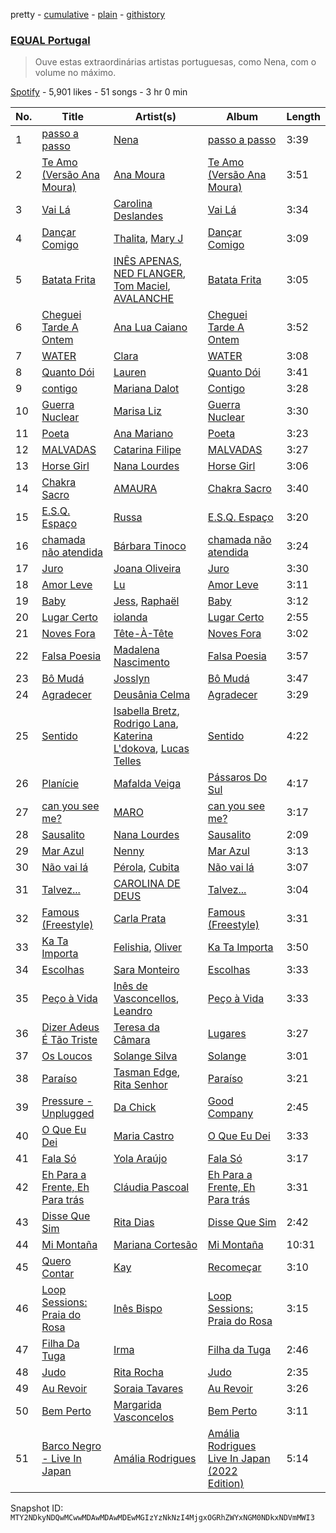 pretty - [cumulative](/playlists/cumulative/37i9dQZF1DXa3XvSefBFmb.md) - [plain](/playlists/plain/37i9dQZF1DXa3XvSefBFmb) - [githistory](https://github.githistory.xyz/mackorone/spotify-playlist-archive/blob/main/playlists/plain/37i9dQZF1DXa3XvSefBFmb)

### [EQUAL Portugal](https://open.spotify.com/playlist/37i9dQZF1DXa3XvSefBFmb)

> Ouve estas extraordinárias artistas portuguesas, como Nena, com o volume no máximo.

[Spotify](https://open.spotify.com/user/spotify) - 5,901 likes - 51 songs - 3 hr 0 min

| No. | Title | Artist(s) | Album | Length |
|---|---|---|---|---|
| 1 | [passo a passo](https://open.spotify.com/track/7sjCw56rjoLqNionnjcRGC) | [Nena](https://open.spotify.com/artist/561qBVd91ZPE9yCURXt7BB) | [passo a passo](https://open.spotify.com/album/5xhJcZaQl9b1p7L0bZfsnj) | 3:39 |
| 2 | [Te Amo \(Versão Ana Moura\)](https://open.spotify.com/track/7GImq9bLeBtUzSh2HUq43x) | [Ana Moura](https://open.spotify.com/artist/5HjL8Wcg8TdKTABDci2mB7) | [Te Amo \(Versão Ana Moura\)](https://open.spotify.com/album/18YBc1AN2Rf6gu8yKzo0Vz) | 3:51 |
| 3 | [Vai Lá](https://open.spotify.com/track/1udT5vlbzDvCIal5oV6sYW) | [Carolina Deslandes](https://open.spotify.com/artist/6xolQjWFT24ykWke55u9fU) | [Vai Lá](https://open.spotify.com/album/4g9IUiCoHG2NVYcmdGzYDP) | 3:34 |
| 4 | [Dançar Comigo](https://open.spotify.com/track/32CebLwubHKAT0yCGt1O5e) | [Thalita](https://open.spotify.com/artist/4hXxfZXy9OKvKkf4uAai35), [Mary J](https://open.spotify.com/artist/1UpLatwiEUHQne567fXpPY) | [Dançar Comigo](https://open.spotify.com/album/1iCpBcWMVgRVcBdKw1lRlk) | 3:09 |
| 5 | [Batata Frita](https://open.spotify.com/track/1VMFnfZ9a6H8KhyY0vo00K) | [INÊS APENAS](https://open.spotify.com/artist/44lhpTyAjiTTOwOzOfDCUQ), [NED FLANGER](https://open.spotify.com/artist/0qXCs4mrJ9VsOQPVddtg9f), [Tom Maciel](https://open.spotify.com/artist/07nkzoxTuD9jEryr2GXoE7), [AVALANCHE](https://open.spotify.com/artist/1BRFw2SgH5VM5P0FLmFp3z) | [Batata Frita](https://open.spotify.com/album/0JXpoFiAqNdHwa1RWAxHMu) | 3:05 |
| 6 | [Cheguei Tarde A Ontem](https://open.spotify.com/track/0GojeJugfQVcbKmWL9uyuq) | [Ana Lua Caiano](https://open.spotify.com/artist/6TeD6DGSCfviinhl40SvYF) | [Cheguei Tarde A Ontem](https://open.spotify.com/album/1HWUlsd8nXmLdx8H8TFc4k) | 3:52 |
| 7 | [WATER](https://open.spotify.com/track/4mdv4NsCL6nw4VG6U9YXMZ) | [Clara](https://open.spotify.com/artist/5w0sAq7EzeETFpmOe0EkHc) | [WATER](https://open.spotify.com/album/6hJLiDi7hCSuLcYhB8cavR) | 3:08 |
| 8 | [Quanto Dói](https://open.spotify.com/track/2gdq0BHOAKOunJwWyA4nl6) | [Lauren](https://open.spotify.com/artist/2u7FzlGjuSnLWFYkwSLgxN) | [Quanto Dói](https://open.spotify.com/album/6wjYEeGWhPv7Y4GHIl9BjU) | 3:41 |
| 9 | [contigo](https://open.spotify.com/track/7ytvkEuppTaqpl21i4suSx) | [Mariana Dalot](https://open.spotify.com/artist/58FpRmP3RvLQW4FuJ44Y6P) | [Contigo](https://open.spotify.com/album/6nYzqeTVkX4yRyB5I3XpcM) | 3:28 |
| 10 | [Guerra Nuclear](https://open.spotify.com/track/1zDml9uUgnnJBQYTzowEj8) | [Marisa Liz](https://open.spotify.com/artist/2cM6v3lyiTwzu0lIDp1zMn) | [Guerra Nuclear](https://open.spotify.com/album/6RNq5POzf7ecdOT3m8srYS) | 3:30 |
| 11 | [Poeta](https://open.spotify.com/track/2S7ZF4c4ZrDFuthTA5MAJ7) | [Ana Mariano](https://open.spotify.com/artist/7MUZ4F7lryA5Hf2d2aTafU) | [Poeta](https://open.spotify.com/album/7b0GyYsfFIDIzMjILZoMNq) | 3:23 |
| 12 | [MALVADAS](https://open.spotify.com/track/7pjDDC2mwpAmPAfAIuoDAD) | [Catarina Filipe](https://open.spotify.com/artist/4OhowqCgfvzq9Fc2qcSbc8) | [MALVADAS](https://open.spotify.com/album/7mpclU94FVmZttwd7gzySD) | 3:27 |
| 13 | [Horse Girl](https://open.spotify.com/track/0Pimw3RrTWSrI26BLJd0GA) | [Nana Lourdes](https://open.spotify.com/artist/3LEjiFgpLbT1F0UgOE9qbg) | [Horse Girl](https://open.spotify.com/album/3rkPyVBtMAuwIiRbnv1kYE) | 3:06 |
| 14 | [Chakra Sacro](https://open.spotify.com/track/1odGLuCnWaAnODMu7rbjwr) | [AMAURA](https://open.spotify.com/artist/5DrNU0zLTxAAvoiLzftD8l) | [Chakra Sacro](https://open.spotify.com/album/1Bw2eHlvZON8dCx9bn8o8R) | 3:40 |
| 15 | [E.S.Q\. Espaço](https://open.spotify.com/track/3JnU91Ru9sm5pj0joOEfCn) | [Russa](https://open.spotify.com/artist/0xvJ9qU06BFpjboJHMulTm) | [E.S.Q\. Espaço](https://open.spotify.com/album/3KCK8F1rE1GUgU3893S9TF) | 3:20 |
| 16 | [chamada não atendida](https://open.spotify.com/track/0oKpBxCq4U5IvUZqMuVMM3) | [Bárbara Tinoco](https://open.spotify.com/artist/10okQWuBo3LEA8HSZ1VUMT) | [chamada não atendida](https://open.spotify.com/album/3BYMDX4fOqP8KI7UamT5Ji) | 3:24 |
| 17 | [Juro](https://open.spotify.com/track/14uTPWhaknnTiekY23dCLj) | [Joana Oliveira](https://open.spotify.com/artist/2E0tfKjtPJhGFmkjf7Srjh) | [Juro](https://open.spotify.com/album/4kWlJMrV7MJghClY4ZvvKX) | 3:30 |
| 18 | [Amor Leve](https://open.spotify.com/track/6PVzO3mw5TX3WpkTNEfwqV) | [Lu](https://open.spotify.com/artist/1OTmhFCffjNfL9jii07Cl8) | [Amor Leve](https://open.spotify.com/album/3Y5KMTlh0IdWYcqZNMSV57) | 3:11 |
| 19 | [Baby](https://open.spotify.com/track/26e9bWCQIHx8pK1rpM7mXF) | [Jess](https://open.spotify.com/artist/6Iscyg5SqdVMLl1fiNiwIB), [Raphaël](https://open.spotify.com/artist/4iEURKVv81eLdh9BoLM0uC) | [Baby](https://open.spotify.com/album/0L7FFBLZvzTlCdOgpomUwB) | 3:12 |
| 20 | [Lugar Certo](https://open.spotify.com/track/1DBRiPLbtu6YTQeJR4P5Yf) | [iolanda](https://open.spotify.com/artist/37VYsW0OfWchi5qpCDOv1b) | [Lugar Certo](https://open.spotify.com/album/1c69CJyxlwgGOqruz6BpOy) | 2:55 |
| 21 | [Noves Fora](https://open.spotify.com/track/4LpOxUil42PZAOoeeDfR6H) | [Tête\-À\-Tête](https://open.spotify.com/artist/5xOyuyN3kyuWu9MYfRvrZP) | [Noves Fora](https://open.spotify.com/album/5cQX5y0FMwy75UOV0IZhwG) | 3:02 |
| 22 | [Falsa Poesia](https://open.spotify.com/track/1t33FZcg2zXqip4oGzTGvR) | [Madalena Nascimento](https://open.spotify.com/artist/19gnV9gW9j3oXC73RikPPq) | [Falsa Poesia](https://open.spotify.com/album/0L7D9Ygtzp1yb6A8DxIqOZ) | 3:57 |
| 23 | [Bô Mudá](https://open.spotify.com/track/6lyG2wFnvY6zYZeastJNnY) | [Josslyn](https://open.spotify.com/artist/7DaYWbVfmn3AtcUJua9yYF) | [Bô Mudá](https://open.spotify.com/album/44nnB910ruBWm6gfT28mjs) | 3:47 |
| 24 | [Agradecer](https://open.spotify.com/track/7diV2Jn5gGzJQZJ11sxqpO) | [Deusânia Celma](https://open.spotify.com/artist/0830PftfyzdiCm5RdM9U11) | [Agradecer](https://open.spotify.com/album/0STGeMWvxtehMPrJt2RSVf) | 3:29 |
| 25 | [Sentido](https://open.spotify.com/track/6EFzJTt6mCX3bogw6mlfaa) | [Isabella Bretz](https://open.spotify.com/artist/0MNi6Dw2rsbVIsUiWUGK8s), [Rodrigo Lana](https://open.spotify.com/artist/69wkhPFqXSxmeBL8f6D0Fs), [Katerina L'dokova](https://open.spotify.com/artist/5r5JuV2FowaxIOFXNVjmAl), [Lucas Telles](https://open.spotify.com/artist/5GbIjlY1tT2LGFAvY6QQ8G) | [Sentido](https://open.spotify.com/album/2hH09q8R0X4uRNGilln7pr) | 4:22 |
| 26 | [Planície](https://open.spotify.com/track/5ly7oWQubrGHMX7hDlfMbs) | [Mafalda Veiga](https://open.spotify.com/artist/5bD6psQfhLXvadNAD0VttX) | [Pássaros Do Sul](https://open.spotify.com/album/3IllIXiRES3iGE8AcYP64h) | 4:17 |
| 27 | [can you see me?](https://open.spotify.com/track/0PqyrHOwAMA43it710rAor) | [MARO](https://open.spotify.com/artist/3NP4jJcW3R6qO6rbtnH0wn) | [can you see me?](https://open.spotify.com/album/6lvr2vceq0j5YhJUQTPSKE) | 3:17 |
| 28 | [Sausalito](https://open.spotify.com/track/215NAD3uaae41QNasxDVEB) | [Nana Lourdes](https://open.spotify.com/artist/3LEjiFgpLbT1F0UgOE9qbg) | [Sausalito](https://open.spotify.com/album/5clvalzSamRsnrgAVv82Ss) | 2:09 |
| 29 | [Mar Azul](https://open.spotify.com/track/5gJyW5NeOsfNa2CSMES2h3) | [Nenny](https://open.spotify.com/artist/2DEfqyWjAMIfKYMXb1V8L1) | [Mar Azul](https://open.spotify.com/album/0pDADbq5FFUMkls9VeYW9g) | 3:13 |
| 30 | [Não vai lá](https://open.spotify.com/track/3soU1YzHXcd4nsIjpJmMgK) | [Pérola](https://open.spotify.com/artist/34Gw52pP6ExWNrH6U6fpeO), [Cubita](https://open.spotify.com/artist/22uy6DyvpF9Vt2PMWSm5di) | [Não vai lá](https://open.spotify.com/album/7MkzilGO9QcuASMQuDW0a9) | 3:07 |
| 31 | [Talvez...](https://open.spotify.com/track/65BXCyoVQ1sSGj0z6UxRcL) | [CAROLINA DE DEUS](https://open.spotify.com/artist/0CwJCUfVGXjdMvyLzJNwFH) | [Talvez...](https://open.spotify.com/album/0o8AGwMQunsC0QMOk4hZt3) | 3:04 |
| 32 | [Famous \(Freestyle\)](https://open.spotify.com/track/5oMTtyl81BPXNzoZYBH4Co) | [Carla Prata](https://open.spotify.com/artist/7vWp4MLdsECG1Dmu5NDLRS) | [Famous \(Freestyle\)](https://open.spotify.com/album/3lrs010p5N6CvKLaQhA5tN) | 3:31 |
| 33 | [Ka Ta Importa](https://open.spotify.com/track/4xt4lAUBCPRYtIIWmm9XPk) | [Felishia](https://open.spotify.com/artist/2VQJ9qBV0mzZAVkDYt1gCm), [Oliver](https://open.spotify.com/artist/056V8xAmMi81LgOJZhjTob) | [Ka Ta Importa](https://open.spotify.com/album/0j6nUQtgHdtcCdYhgs6eJJ) | 3:50 |
| 34 | [Escolhas](https://open.spotify.com/track/6n7eMurn5COerQEg1s9Ott) | [Sara Monteiro](https://open.spotify.com/artist/5HELMWN5G2dNC2AOXn2VNu) | [Escolhas](https://open.spotify.com/album/41ns60epaJDcFaAXTBnRNw) | 3:33 |
| 35 | [Peço à Vida](https://open.spotify.com/track/7k6Visi46yGO4T6fBTKv1U) | [Inês de Vasconcellos](https://open.spotify.com/artist/38LLnLrfME2OCNaqPKAB7f), [Leandro](https://open.spotify.com/artist/2PpjBxbsUlJN2Be7BtXPsw) | [Peço à Vida](https://open.spotify.com/album/5j4GO6RRuIXGNxfO2lXu4n) | 3:33 |
| 36 | [Dizer Adeus É Tão Triste](https://open.spotify.com/track/7KHbte0W5XsEhSel6HMW04) | [Teresa da Câmara](https://open.spotify.com/artist/3F27GHBz1nQXWRekD1s9vM) | [Lugares](https://open.spotify.com/album/481gruEtrN9zjE8vOwRMjc) | 3:27 |
| 37 | [Os Loucos](https://open.spotify.com/track/0SCwQXFpKJFc2UrP1CnvU8) | [Solange Silva](https://open.spotify.com/artist/3Gd0VQZB0rY0HCfpSUGQNc) | [Solange](https://open.spotify.com/album/4HsX2RsYOI5WxwP1gBS035) | 3:01 |
| 38 | [Paraíso](https://open.spotify.com/track/2aqjj2C8ZWnHbw31TIkZcQ) | [Tasman Edge](https://open.spotify.com/artist/50caqmkFJTqVSKMYvjmEK7), [Rita Senhor](https://open.spotify.com/artist/76YPktW3HuXfS1ls2vcswZ) | [Paraíso](https://open.spotify.com/album/25TldDXVcA50rwT7IF7dSm) | 3:21 |
| 39 | [Pressure \- Unplugged](https://open.spotify.com/track/2DpfdIfarBnJlz2ODq6adE) | [Da Chick](https://open.spotify.com/artist/0XtZe2I85XkMTQP2SVt0FE) | [Good Company](https://open.spotify.com/album/1WKHgFnVXim0GYVfkOXgFR) | 2:45 |
| 40 | [O Que Eu Dei](https://open.spotify.com/track/776IuuCe9Mx5sRN1hs4aIB) | [Maria Castro](https://open.spotify.com/artist/1e8vbPF60YDUTdHwUQUz6p) | [O Que Eu Dei](https://open.spotify.com/album/3MGxYe94PGdYNTGwCXYsa7) | 3:33 |
| 41 | [Fala Só](https://open.spotify.com/track/0GLjhzoxp487M60SXbrdNQ) | [Yola Araújo](https://open.spotify.com/artist/4jYj5iBLdhRzXvEC1f0XGm) | [Fala Só](https://open.spotify.com/album/2nlMuBZsxGpcPRnpb8hYjr) | 3:17 |
| 42 | [Eh Para a Frente, Eh Para trás](https://open.spotify.com/track/3elqH6YbzTGQtlYdlmIbZC) | [Cláudia Pascoal](https://open.spotify.com/artist/4mgrIhoYnm5QMXkDHhPaDJ) | [Eh Para a Frente, Eh Para trás](https://open.spotify.com/album/3srSDFJhgwBetFxmT1nvgM) | 3:31 |
| 43 | [Disse Que Sim](https://open.spotify.com/track/4kDI9caBU7ZU4GS1UE81TE) | [Rita Dias](https://open.spotify.com/artist/1Sz1D01Jw9BQq7fwW1yvqK) | [Disse Que Sim](https://open.spotify.com/album/26q7TiQAry0szrfxFr9AYp) | 2:42 |
| 44 | [Mi Montaña](https://open.spotify.com/track/7sYyzoRnUsQReKEuFUhs7d) | [Mariana Cortesão](https://open.spotify.com/artist/3SDCsDkaKp4ufaOh4gRMjG) | [Mi Montaña](https://open.spotify.com/album/7p6EQ8Zy2hxkUNfJdzkWPk) | 10:31 |
| 45 | [Quero Contar](https://open.spotify.com/track/5JspFGLSuUuOa7TchlmqPT) | [Kay](https://open.spotify.com/artist/6Uw5l8zvH5orfAvHV2xXoP) | [Recomeçar](https://open.spotify.com/album/69UJYUj2v6zTV5WBKkUcj5) | 3:10 |
| 46 | [Loop Sessions: Praia do Rosa](https://open.spotify.com/track/19ysopXPLNK3hagon87ZWS) | [Inês Bispo](https://open.spotify.com/artist/6pFehvqhKKnRTP0EP060RZ) | [Loop Sessions: Praia do Rosa](https://open.spotify.com/album/05A4cYIc8LuiX85SOIX2yO) | 3:15 |
| 47 | [Filha Da Tuga](https://open.spotify.com/track/45xbI2zYwzO0eZRplOtn5b) | [Irma](https://open.spotify.com/artist/06bkZI3iWhUmFYWNovMkCp) | [Filha da Tuga](https://open.spotify.com/album/0Y02EPeDM8ULYof2SbV7aN) | 2:46 |
| 48 | [Judo](https://open.spotify.com/track/4OIDijcueOohTPwAOENKrb) | [Rita Rocha](https://open.spotify.com/artist/6zACiTxKXpO8M50M065iDy) | [Judo](https://open.spotify.com/album/74y7PCwTiSW8rc4NqJ6HXO) | 2:35 |
| 49 | [Au Revoir](https://open.spotify.com/track/0FdlrJvsozfuDLbMt6x4qJ) | [Soraia Tavares](https://open.spotify.com/artist/6QcqOXBfmED0nyVmhzFPNX) | [Au Revoir](https://open.spotify.com/album/73FV08Q7NYBKIYUTy2voNw) | 3:26 |
| 50 | [Bem Perto](https://open.spotify.com/track/7JNtgj9GCVlhUC4oGyR90u) | [Margarida Vasconcelos](https://open.spotify.com/artist/6R5cBF5xIxveaGIefYV2C9) | [Bem Perto](https://open.spotify.com/album/64mVaFwyn0iMAd2xV1Y9xH) | 3:11 |
| 51 | [Barco Negro \- Live In Japan](https://open.spotify.com/track/7cOt0FxNrUM4EVtqVXUlSh) | [Amália Rodrigues](https://open.spotify.com/artist/0DBF33ctUe4yhxKP3eTcCt) | [Amália Rodrigues Live In Japan \(2022 Edition\)](https://open.spotify.com/album/5bjeDouS3uV4Vz0TnQq3yp) | 5:14 |

Snapshot ID: `MTY2NDkyNDQwMCwwMDAwMDAwMDEwMGIzYzNkNzI4MjgxOGRhZWYxNGM0NDkxNDVmMWI3`
